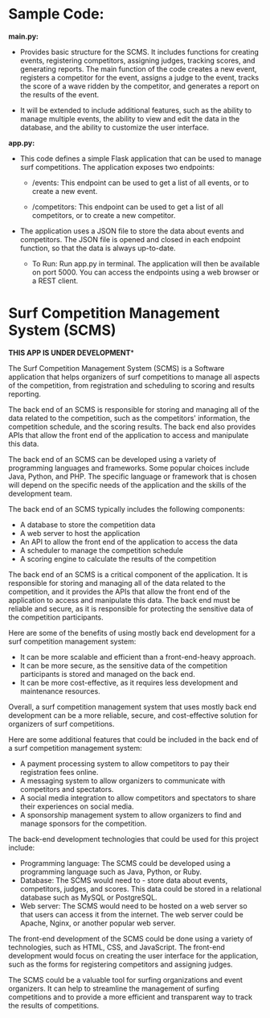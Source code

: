# Sample Code:

**main.py:** 
- Provides basic structure for the SCMS. It includes functions for creating events, registering competitors, assigning judges, tracking scores, and generating reports. The main function of the code creates a new event, registers a competitor for the event, assigns a judge to the event, tracks the score of a wave ridden by the competitor, and generates a report on the results of the event.

- It will be extended to include additional features, such as the ability to manage multiple events, the ability to view and edit the data in the database, and the ability to customize the user interface.

**app.py:** 
- This code defines a simple Flask application that can be used to manage surf competitions. The application exposes two endpoints:

   - /events: This endpoint can be used to get a list of all events, or to create a new event.

   - /competitors: This endpoint can be used to get a list of all competitors, or to create a new competitor.

- The application uses a JSON file to store the data about events and competitors. The JSON file is opened and closed in each endpoint function, so that the data is always up-to-date.

   - To Run: Run app.py in terminal. The application will then be available on port 5000. You can access the endpoints using a web browser or a REST client.

# Surf Competition Management System (SCMS)

**THIS APP IS UNDER DEVELOPMENT***

The Surf Competition Management System (SCMS) is a Software application that helps organizers of surf competitions to manage all aspects of the competition, from registration and scheduling to scoring and results reporting.

The back end of an SCMS is responsible for storing and managing all of the data related to the competition, such as the competitors' information, the competition schedule, and the scoring results. The back end also provides APIs that allow the front end of the application to access and manipulate this data.

The back end of an SCMS can be developed using a variety of programming languages and frameworks. Some popular choices include Java, Python, and PHP. The specific language or framework that is chosen will depend on the specific needs of the application and the skills of the development team.

The back end of an SCMS typically includes the following components:

- A database to store the competition data
- A web server to host the application
- An API to allow the front end of the application to access the data
- A scheduler to manage the competition schedule
- A scoring engine to calculate the results of the competition

The back end of an SCMS is a critical component of the application. It is responsible for storing and managing all of the data related to the competition, and it provides the APIs that allow the front end of the application to access and manipulate this data. The back end must be reliable and secure, as it is responsible for protecting the sensitive data of the competition participants.

Here are some of the benefits of using mostly back end development for a surf competition management system:

- It can be more scalable and efficient than a front-end-heavy approach.
- It can be more secure, as the sensitive data of the competition participants is stored and managed on the back end.
- It can be more cost-effective, as it requires less development and maintenance resources.
  
Overall, a surf competition management system that uses mostly back end development can be a more reliable, secure, and cost-effective solution for organizers of surf competitions.

Here are some additional features that could be included in the back end of a surf competition management system:

- A payment processing system to allow competitors to pay their registration fees online.
- A messaging system to allow organizers to communicate with competitors and spectators.
- A social media integration to allow competitors and spectators to share their experiences on social media.
- A sponsorship management system to allow organizers to find and manage sponsors for the competition.


The back-end development technologies that could be used for this project include:

- Programming language: The SCMS could be developed using a programming language such as Java, Python, or Ruby.
- Database: The SCMS would need to - store data about events, competitors, judges, and scores. This data could be stored in a relational database such as MySQL or PostgreSQL.
- Web server: The SCMS would need to be hosted on a web server so that users can access it from the internet. The web server could be Apache, Nginx, or another popular web server.
  
The front-end development of the SCMS could be done using a variety of technologies, such as HTML, CSS, and JavaScript. The front-end development would focus on creating the user interface for the application, such as the forms for registering competitors and assigning judges.

The SCMS could be a valuable tool for surfing organizations and event organizers. It can help to streamline the management of surfing competitions and to provide a more efficient and transparent way to track the results of competitions.
